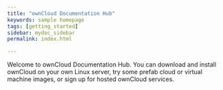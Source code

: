```yaml
---
title: "ownCloud Documentation Hub"
keywords: sample homepage
tags: [getting_started]
sidebar: mydoc_sidebar
permalink: index.html

---
```


Welcome to ownCloud Documentation Hub. You can download and install ownCloud on your own Linux server, try some prefab cloud or virtual machine images, or sign up for hosted ownCloud services.


